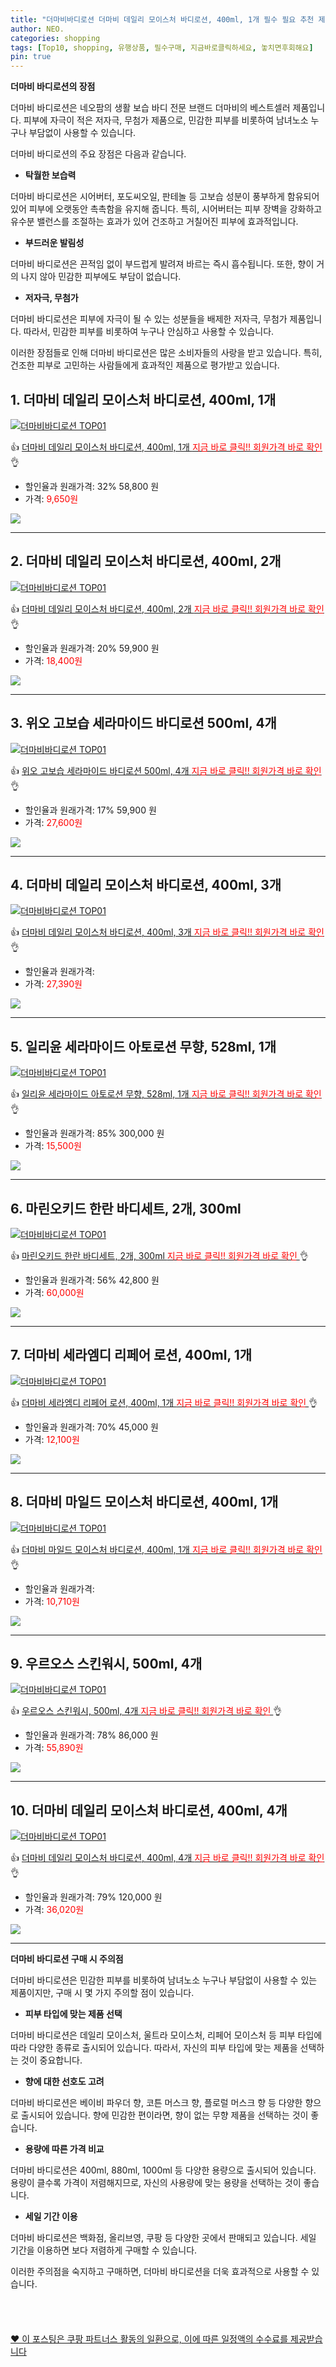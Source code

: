 ```yaml
---
title: "더마비바디로션 더마비 데일리 모이스처 바디로션, 400ml, 1개 필수 필요 추천 제품 비교 최저 가격 비교 장점 구매 후기 구매평"
author: NEO.
categories: shopping
tags: [Top10, shopping, 유행상품, 필수구매, 지금바로클릭하세요, 놓치면후회해요]
pin: true
---
```

**더마비 바디로션의 장점**

더마비 바디로션은 네오팜의 생활 보습 바디 전문 브랜드 더마비의 베스트셀러 제품입니다. 피부에 자극이 적은 저자극, 무첨가 제품으로, 민감한 피부를 비롯하여 남녀노소 누구나 부담없이 사용할 수 있습니다.

더마비 바디로션의 주요 장점은 다음과 같습니다.

* **탁월한 보습력**

더마비 바디로션은 시어버터, 포도씨오일, 판테놀 등 고보습 성분이 풍부하게 함유되어 있어 피부에 오랫동안 촉촉함을 유지해 줍니다. 특히, 시어버터는 피부 장벽을 강화하고 유수분 밸런스를 조절하는 효과가 있어 건조하고 거칠어진 피부에 효과적입니다.

* **부드러운 발림성**

더마비 바디로션은 끈적임 없이 부드럽게 발려져 바르는 즉시 흡수됩니다. 또한, 향이 거의 나지 않아 민감한 피부에도 부담이 없습니다.

* **저자극, 무첨가**

더마비 바디로션은 피부에 자극이 될 수 있는 성분들을 배제한 저자극, 무첨가 제품입니다. 따라서, 민감한 피부를 비롯하여 누구나 안심하고 사용할 수 있습니다.

이러한 장점들로 인해 더마비 바디로션은 많은 소비자들의 사랑을 받고 있습니다. 특히, 건조한 피부로 고민하는 사람들에게 효과적인 제품으로 평가받고 있습니다.

   

## 1. 더마비 데일리 모이스처 바디로션, 400ml, 1개

[![더마비바디로션 TOP01](https://thumbnail8.coupangcdn.com/thumbnails/remote/490x490ex/image/retail/images/184943297495433-a04d9aa3-4e60-4112-a6f8-7c615d4de210.png)](https://link.coupang.com/re/AFFSDP?lptag=AF3617701&subid=GithubCoopas&pageKey=5428150943&traceid=V0-153&itemId=38615382&vendorItemId=3005335698)


👍 [더마비 데일리 모이스처 바디로션, 400ml, 1개 <font color=red> 지금 바로 클릭!! 회원가격 바로 확인 </font> ](https://link.coupang.com/re/AFFSDP?lptag=AF3617701&subid=GithubCoopas&pageKey=5428150943&traceid=V0-153&itemId=38615382&vendorItemId=3005335698) 👌 


- 할인율과 원래가격: 32%  58,800   원
- 가격: <span style='color:red'>9,650원</span>

[![](/discount_price.png)](https://link.coupang.com/re/AFFSDP?lptag=AF3617701&subid=GithubCoopas&pageKey=5428150943&traceid=V0-153&itemId=38615382&vendorItemId=3005335698)

---


   

## 2. 더마비 데일리 모이스처 바디로션, 400ml, 2개

[![더마비바디로션 TOP01](https://thumbnail9.coupangcdn.com/thumbnails/remote/490x490ex/image/retail/images/7987389962916845-4d975233-9075-4e0b-82ce-75ad41416861.png)](https://link.coupang.com/re/AFFSDP?lptag=AF3617701&subid=GithubCoopas&pageKey=5428150943&traceid=V0-153&itemId=8218781377&vendorItemId=84656628781)


👍 [더마비 데일리 모이스처 바디로션, 400ml, 2개 <font color=red> 지금 바로 클릭!! 회원가격 바로 확인 </font> ](https://link.coupang.com/re/AFFSDP?lptag=AF3617701&subid=GithubCoopas&pageKey=5428150943&traceid=V0-153&itemId=8218781377&vendorItemId=84656628781) 👌 


- 할인율과 원래가격: 20%  59,900   원
- 가격: <span style='color:red'>18,400원</span>

[![](/discount_price.png)](https://link.coupang.com/re/AFFSDP?lptag=AF3617701&subid=GithubCoopas&pageKey=5428150943&traceid=V0-153&itemId=8218781377&vendorItemId=84656628781)

---


   

## 3. 위오 고보습 세라마이드 바디로션 500ml, 4개

[![더마비바디로션 TOP01](https://thumbnail10.coupangcdn.com/thumbnails/remote/490x490ex/image/vendor_inventory/2e9e/378b89093726bf438c914fa223330e91383144737db1cd34ae0a58864fba.jpg)](https://link.coupang.com/re/AFFSDP?lptag=AF3617701&subid=GithubCoopas&pageKey=7733537017&traceid=V0-153&itemId=20787610795&vendorItemId=87857150166)


👍 [위오 고보습 세라마이드 바디로션 500ml, 4개 <font color=red> 지금 바로 클릭!! 회원가격 바로 확인 </font> ](https://link.coupang.com/re/AFFSDP?lptag=AF3617701&subid=GithubCoopas&pageKey=7733537017&traceid=V0-153&itemId=20787610795&vendorItemId=87857150166) 👌 


- 할인율과 원래가격: 17%  59,900   원
- 가격: <span style='color:red'>27,600원</span>

[![](/discount_price.png)](https://link.coupang.com/re/AFFSDP?lptag=AF3617701&subid=GithubCoopas&pageKey=7733537017&traceid=V0-153&itemId=20787610795&vendorItemId=87857150166)

---


   

## 4. 더마비 데일리 모이스처 바디로션, 400ml, 3개

[![더마비바디로션 TOP01](https://thumbnail8.coupangcdn.com/thumbnails/remote/490x490ex/image/retail/images/1672258066613314-165ff8d4-d196-4575-aecd-8af172d20dea.jpg)](https://link.coupang.com/re/AFFSDP?lptag=AF3617701&subid=GithubCoopas&pageKey=5428150943&traceid=V0-153&itemId=17910182286&vendorItemId=85072869157)


👍 [더마비 데일리 모이스처 바디로션, 400ml, 3개 <font color=red> 지금 바로 클릭!! 회원가격 바로 확인 </font> ](https://link.coupang.com/re/AFFSDP?lptag=AF3617701&subid=GithubCoopas&pageKey=5428150943&traceid=V0-153&itemId=17910182286&vendorItemId=85072869157) 👌 


- 할인율과 원래가격: 
- 가격: <span style='color:red'>27,390원</span>

[![](/discount_price.png)](https://link.coupang.com/re/AFFSDP?lptag=AF3617701&subid=GithubCoopas&pageKey=5428150943&traceid=V0-153&itemId=17910182286&vendorItemId=85072869157)

---


   

## 5. 일리윤 세라마이드 아토로션 무향, 528ml, 1개

[![더마비바디로션 TOP01](https://thumbnail6.coupangcdn.com/thumbnails/remote/490x490ex/image/retail/images/863489696662833-cfbde4f5-c918-4261-ad07-58fb679f1184.jpg)](https://link.coupang.com/re/AFFSDP?lptag=AF3617701&subid=GithubCoopas&pageKey=6936824598&traceid=V0-153&itemId=13311997229&vendorItemId=3335127002)


👍 [일리윤 세라마이드 아토로션 무향, 528ml, 1개 <font color=red> 지금 바로 클릭!! 회원가격 바로 확인 </font> ](https://link.coupang.com/re/AFFSDP?lptag=AF3617701&subid=GithubCoopas&pageKey=6936824598&traceid=V0-153&itemId=13311997229&vendorItemId=3335127002) 👌 


- 할인율과 원래가격: 85%  300,000   원
- 가격: <span style='color:red'>15,500원</span>

[![](/discount_price.png)](https://link.coupang.com/re/AFFSDP?lptag=AF3617701&subid=GithubCoopas&pageKey=6936824598&traceid=V0-153&itemId=13311997229&vendorItemId=3335127002)

---


   

## 6. 마린오키드 한란 바디세트, 2개, 300ml

[![더마비바디로션 TOP01](https://thumbnail7.coupangcdn.com/thumbnails/remote/490x490ex/image/vendor_inventory/7a74/62ef28d5d0b5bf1466edd1c2bbcd105a99033a27a6067eedfad315405219.jpg)](https://link.coupang.com/re/AFFSDP?lptag=AF3617701&subid=GithubCoopas&pageKey=7671006609&traceid=V0-153&itemId=20463257819&vendorItemId=87542445421)


👍 [마린오키드 한란 바디세트, 2개, 300ml <font color=red> 지금 바로 클릭!! 회원가격 바로 확인 </font> ](https://link.coupang.com/re/AFFSDP?lptag=AF3617701&subid=GithubCoopas&pageKey=7671006609&traceid=V0-153&itemId=20463257819&vendorItemId=87542445421) 👌 


- 할인율과 원래가격: 56%  42,800   원
- 가격: <span style='color:red'>60,000원</span>

[![](/discount_price.png)](https://link.coupang.com/re/AFFSDP?lptag=AF3617701&subid=GithubCoopas&pageKey=7671006609&traceid=V0-153&itemId=20463257819&vendorItemId=87542445421)

---


   

## 7. 더마비 세라엠디 리페어 로션, 400ml, 1개

[![더마비바디로션 TOP01](https://thumbnail6.coupangcdn.com/thumbnails/remote/490x490ex/image/retail/images/2020/12/21/11/0/fb787847-c71a-4794-ad90-66bd629d5ddf.jpg)](https://link.coupang.com/re/AFFSDP?lptag=AF3617701&subid=GithubCoopas&pageKey=4663051165&traceid=V0-153&itemId=5823412666&vendorItemId=73121794305)


👍 [더마비 세라엠디 리페어 로션, 400ml, 1개 <font color=red> 지금 바로 클릭!! 회원가격 바로 확인 </font> ](https://link.coupang.com/re/AFFSDP?lptag=AF3617701&subid=GithubCoopas&pageKey=4663051165&traceid=V0-153&itemId=5823412666&vendorItemId=73121794305) 👌 


- 할인율과 원래가격: 70%  45,000   원
- 가격: <span style='color:red'>12,100원</span>

[![](/discount_price.png)](https://link.coupang.com/re/AFFSDP?lptag=AF3617701&subid=GithubCoopas&pageKey=4663051165&traceid=V0-153&itemId=5823412666&vendorItemId=73121794305)

---


   

## 8. 더마비 마일드 모이스처 바디로션, 400ml, 1개

[![더마비바디로션 TOP01](https://thumbnail9.coupangcdn.com/thumbnails/remote/490x490ex/image/retail/images/2020/03/24/13/7/cbfbc22b-b79c-40ff-bb20-c19326dd6e70.jpg)](https://link.coupang.com/re/AFFSDP?lptag=AF3617701&subid=GithubCoopas&pageKey=5428150943&traceid=V0-153&itemId=2419355382&vendorItemId=70413542283)


👍 [더마비 마일드 모이스처 바디로션, 400ml, 1개 <font color=red> 지금 바로 클릭!! 회원가격 바로 확인 </font> ](https://link.coupang.com/re/AFFSDP?lptag=AF3617701&subid=GithubCoopas&pageKey=5428150943&traceid=V0-153&itemId=2419355382&vendorItemId=70413542283) 👌 


- 할인율과 원래가격: 
- 가격: <span style='color:red'>10,710원</span>

[![](/discount_price.png)](https://link.coupang.com/re/AFFSDP?lptag=AF3617701&subid=GithubCoopas&pageKey=5428150943&traceid=V0-153&itemId=2419355382&vendorItemId=70413542283)

---


   

## 9. 우르오스 스킨워시, 500ml, 4개

[![더마비바디로션 TOP01](https://thumbnail6.coupangcdn.com/thumbnails/remote/490x490ex/image/vendor_inventory/8063/2480d06c372d3be27c0f6ad51a3cb9ff0a2f7bd645d573f3601c87e9bb85.jpg)](https://link.coupang.com/re/AFFSDP?lptag=AF3617701&subid=GithubCoopas&pageKey=6353876203&traceid=V0-153&itemId=17776054625&vendorItemId=75797109314)


👍 [우르오스 스킨워시, 500ml, 4개 <font color=red> 지금 바로 클릭!! 회원가격 바로 확인 </font> ](https://link.coupang.com/re/AFFSDP?lptag=AF3617701&subid=GithubCoopas&pageKey=6353876203&traceid=V0-153&itemId=17776054625&vendorItemId=75797109314) 👌 


- 할인율과 원래가격: 78%  86,000   원
- 가격: <span style='color:red'>55,890원</span>

[![](/discount_price.png)](https://link.coupang.com/re/AFFSDP?lptag=AF3617701&subid=GithubCoopas&pageKey=6353876203&traceid=V0-153&itemId=17776054625&vendorItemId=75797109314)

---


   

## 10. 더마비 데일리 모이스처 바디로션, 400ml, 4개

[![더마비바디로션 TOP01](https://thumbnail7.coupangcdn.com/thumbnails/remote/490x490ex/image/retail/images/716478750450145-c25fa27d-3ba7-4238-83d4-6ce6f1d8facc.jpg)](https://link.coupang.com/re/AFFSDP?lptag=AF3617701&subid=GithubCoopas&pageKey=5428150943&traceid=V0-153&itemId=17910188640&vendorItemId=85072875655)


👍 [더마비 데일리 모이스처 바디로션, 400ml, 4개 <font color=red> 지금 바로 클릭!! 회원가격 바로 확인 </font> ](https://link.coupang.com/re/AFFSDP?lptag=AF3617701&subid=GithubCoopas&pageKey=5428150943&traceid=V0-153&itemId=17910188640&vendorItemId=85072875655) 👌 


- 할인율과 원래가격: 79%  120,000   원
- 가격: <span style='color:red'>36,020원</span>

[![](/discount_price.png)](https://link.coupang.com/re/AFFSDP?lptag=AF3617701&subid=GithubCoopas&pageKey=5428150943&traceid=V0-153&itemId=17910188640&vendorItemId=85072875655)

---
**더마비 바디로션 구매 시 주의점**

더마비 바디로션은 민감한 피부를 비롯하여 남녀노소 누구나 부담없이 사용할 수 있는 제품이지만, 구매 시 몇 가지 주의할 점이 있습니다.

* **피부 타입에 맞는 제품 선택**

더마비 바디로션은 데일리 모이스처, 울트라 모이스처, 리페어 모이스처 등 피부 타입에 따라 다양한 종류로 출시되어 있습니다. 따라서, 자신의 피부 타입에 맞는 제품을 선택하는 것이 중요합니다.

* **향에 대한 선호도 고려**

더마비 바디로션은 베이비 파우더 향, 코튼 머스크 향, 플로럴 머스크 향 등 다양한 향으로 출시되어 있습니다. 향에 민감한 편이라면, 향이 없는 무향 제품을 선택하는 것이 좋습니다.

* **용량에 따른 가격 비교**

더마비 바디로션은 400ml, 880ml, 1000ml 등 다양한 용량으로 출시되어 있습니다. 용량이 클수록 가격이 저렴해지므로, 자신의 사용량에 맞는 용량을 선택하는 것이 좋습니다.

* **세일 기간 이용**

더마비 바디로션은 백화점, 올리브영, 쿠팡 등 다양한 곳에서 판매되고 있습니다. 세일 기간을 이용하면 보다 저렴하게 구매할 수 있습니다.

이러한 주의점을 숙지하고 구매하면, 더마비 바디로션을 더욱 효과적으로 사용할 수 있습니다.<br><br><br><br><br> [ ❤  이 포스팅은 쿠팡 파트너스 활동의 일환으로, 이에 따른 일정액의 수수료를 제공받습니다](https://link.coupang.com/a/bcEFyh)